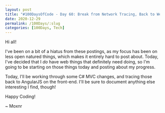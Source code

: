 ```yaml
---
layout: post
title: "#100DaysOfCode - Day 60: Break from Network Tracing, Back to Web"
date: 2020-12-29
permalink: /100Days/:slug
categories: [100Days, Tech]
---
```


Hi all!

I've been on a bit of a hiatus from these postings, as my focus has been on less open natured things, which makes it entirely hard to post about. Today, I've decided that I *do* have web things that definitely need doing, so I'm going to be starting on those things today and posting about my progress.

Today, I'll be working through some C# MVC changes, and tracing those back to AngularJS on the front-end. I'll be sure to document anything else interesting I find, though!

Happy Coding!

~ Moxnr